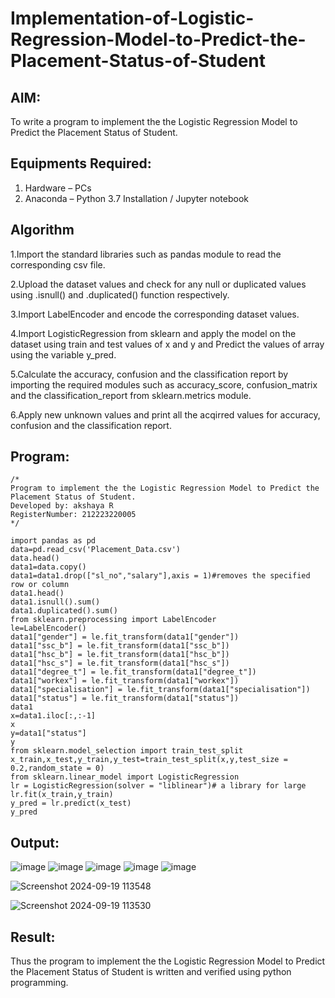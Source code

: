 # Implementation-of-Logistic-Regression-Model-to-Predict-the-Placement-Status-of-Student

## AIM:
To write a program to implement the the Logistic Regression Model to Predict the Placement Status of Student.

## Equipments Required:
1. Hardware – PCs
2. Anaconda – Python 3.7 Installation / Jupyter notebook

## Algorithm
1.Import the standard libraries such as pandas module to read the corresponding csv file.

2.Upload the dataset values and check for any null or duplicated values using .isnull() and .duplicated() function respectively.

3.Import LabelEncoder and encode the corresponding dataset values.

4.Import LogisticRegression from sklearn and apply the model on the dataset using train and test values of x and y and Predict the values of array using the variable y_pred.

5.Calculate the accuracy, confusion and the classification report by importing the required modules such as accuracy_score, confusion_matrix and the classification_report from sklearn.metrics module.

6.Apply new unknown values and print all the acqirred values for accuracy, confusion and the classification report.

## Program:
```
/*
Program to implement the the Logistic Regression Model to Predict the Placement Status of Student.
Developed by: akshaya R
RegisterNumber: 212223220005
*/
```
```
import pandas as pd
data=pd.read_csv('Placement_Data.csv')
data.head()
data1=data.copy()
data1=data1.drop(["sl_no","salary"],axis = 1)#removes the specified row or column
data1.head()
data1.isnull().sum()
data1.duplicated().sum()
from sklearn.preprocessing import LabelEncoder
le=LabelEncoder()
data1["gender"] = le.fit_transform(data1["gender"])
data1["ssc_b"] = le.fit_transform(data1["ssc_b"])
data1["hsc_b"] = le.fit_transform(data1["hsc_b"])
data1["hsc_s"] = le.fit_transform(data1["hsc_s"])
data1["degree_t"] = le.fit_transform(data1["degree_t"])
data1["workex"] = le.fit_transform(data1["workex"])
data1["specialisation"] = le.fit_transform(data1["specialisation"])
data1["status"] = le.fit_transform(data1["status"])
data1
x=data1.iloc[:,:-1]
x
y=data1["status"]
y
from sklearn.model_selection import train_test_split
x_train,x_test,y_train,y_test=train_test_split(x,y,test_size = 0.2,random_state = 0)
from sklearn.linear_model import LogisticRegression
lr = LogisticRegression(solver = "liblinear")# a library for large
lr.fit(x_train,y_train)
y_pred = lr.predict(x_test)
y_pred
```

## Output:

![image](https://github.com/user-attachments/assets/9ccdb7f3-9acb-49bd-9b39-bf6e0fcfcaad)
![image](https://github.com/user-attachments/assets/5791b377-7e5f-47ac-9099-51f6dc23d700)
![image](https://github.com/user-attachments/assets/08f1e1c9-e92e-42f7-b5a0-87c4e1738843)
![image](https://github.com/user-attachments/assets/7f188084-5b2f-4767-85ed-b611e32ccf9b)
![image](https://github.com/user-attachments/assets/c6924923-545e-421e-be7d-df70e85a5b92)




![Screenshot 2024-09-19 113548](https://github.com/user-attachments/assets/0cc79282-3ded-4356-ae51-a17ff8dc2a3b)




![Screenshot 2024-09-19 113530](https://github.com/user-attachments/assets/571bbb14-0030-4742-a839-8f601f2aaa4f)




## Result:
Thus the program to implement the the Logistic Regression Model to Predict the Placement Status of Student is written and verified using python programming.

